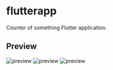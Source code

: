 # flutterapp

Counter of something Flutter application.

## Preview

![preview](https://i.ibb.co/gSdVY3X/2020-05-05-22-54-12.png)
![preview](https://i.ibb.co/NnzHf9Q/2020-05-05-22-56-22.png)
![preview](https://i.ibb.co/7GGFzwn/2020-05-05-22-56-33.png)

